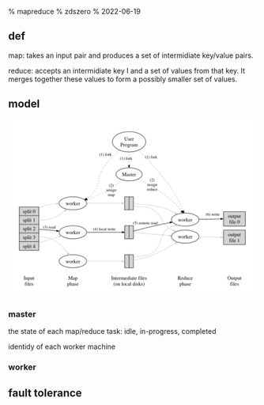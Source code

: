 % mapreduce
% zdszero
% 2022-06-19

## def

map: takes an input pair and produces a set of intermidiate key/value pairs.

reduce: accepts an intermidiate key I and a set of values from that key. It merges together these values
to form a possibly smaller set of values.

## model

![mapreduce model](../../docs/images/image_2022-06-19-11-01-20.png)

### master

the state of each map/reduce task: idle, in-progress, completed

identidy of each worker machine

### worker

## fault tolerance
